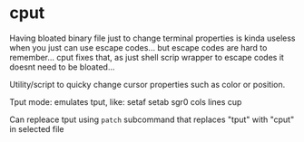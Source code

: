 # cput

Having bloated binary file just to change terminal properties is kinda useless when you just can use escape codes... but escape codes are hard to remember... cput fixes that, as just shell scrip wrapper to escape codes it doesnt need to be bloated...

Utility/script to quicky change cursor properties such as color or position.

Tput mode: emulates tput, like: setaf setab sgr0 cols lines cup

Can repleace tput using `patch` subcommand that replaces "tput" with "cput" in selected file
